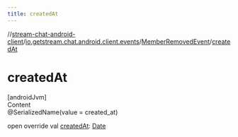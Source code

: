 ```yaml
---
title: createdAt
---
```

//[stream-chat-android-client](../../../index.md)/[io.getstream.chat.android.client.events](../index.md)/[MemberRemovedEvent](index.md)/[createdAt](createdAt.md)



# createdAt  
[androidJvm]  
Content  
@SerializedName(value = created_at)  
  
open override val [createdAt](createdAt.md): [Date](https://developer.android.com/reference/kotlin/java/util/Date.html)  



